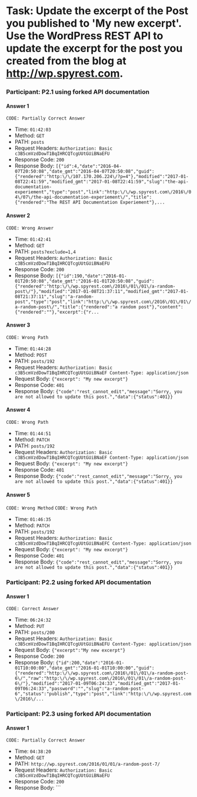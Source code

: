 # Task:  Update the excerpt of the Post you published to 'My new excerpt'. Use the WordPress REST API to update the excerpt for the post you created from the blog at http://wp.spyrest.com.

### Participant: P2.1 using forked API documentation

#### Answer 1







`CODE: Partially Correct Answer`




- Time: ```01:42:03```
- Method: ```GET```
- PATH: ```posts```
- Request Headers: ```Authorization: Basic c3B5cmVzdDowT1BqIHRCQTcgUUtGUiBNaEFU```
- Response Code: ```200```
- Response Body: ```[{"id":4,"date":"2016-04-07T20:50:08","date_gmt":"2016-04-07T20:50:08","guid":{"rendered":"http:\/\/107.170.206.224\/?p=4"},"modified":"2017-01-08T22:41:59","modified_gmt":"2017-01-08T22:41:59","slug":"the-api-documentation-experiement","type":"post","link":"http:\/\/wp.spyrest.com\/2016\/04\/07\/the-api-documentation-experiement\/","title":{"rendered":"The REST API Documentation Experiement"},...```

#### Answer 2









`CODE: Wrong Answer`


- Time: ```01:42:41```
- Method: ```GET```
- PATH: ```posts?exclude=1,4```
- Request Headers: ```Authorization: Basic c3B5cmVzdDowT1BqIHRCQTcgUUtGUiBNaEFU```
- Response Code: ```200```
- Response Body: ```[{"id":190,"date":"2016-01-01T20:50:08","date_gmt":"2016-01-01T20:50:08","guid":{"rendered":"http:\/\/wp.spyrest.com\/2016\/01\/01\/a-random-post\/"},"modified":"2017-01-08T21:37:11","modified_gmt":"2017-01-08T21:37:11","slug":"a-random-post","type":"post","link":"http:\/\/wp.spyrest.com\/2016\/01\/01\/a-random-post\/","title":{"rendered":"a random post"},"content":{"rendered":""},"excerpt":{"r...```

#### Answer 3






`CODE: Wrong Path`





- Time: ```01:44:28```
- Method: ```POST```
- PATH: ```posts/192```
- Request Headers: ```Authorization: Basic c3B5cmVzdDowT1BqIHRCQTcgUUtGUiBNaEF
Content-Type: application/json```
- Request Body: ```{"excerpt": "My new excerpt"}```
- Response Code: ```401```
- Response Body: ```{"code":"rest_cannot_edit","message":"Sorry, you are not allowed to update this post.","data":{"status":401}}```

#### Answer 4







`CODE: Wrong Path`




- Time: ```01:44:51```
- Method: ```PATCH```
- PATH: ```posts/192```
- Request Headers: ```Authorization: Basic c3B5cmVzdDowT1BqIHRCQTcgUUtGUiBNaEF
Content-Type: application/json```
- Request Body: ```{"excerpt": "My new excerpt"}```
- Response Code: ```401```
- Response Body: ```{"code":"rest_cannot_edit","message":"Sorry, you are not allowed to update this post.","data":{"status":401}}```

#### Answer 5








`CODE: Wrong Method`
`CODE: Wrong Path`



- Time: ```01:46:35```
- Method: ```PATCH```
- PATH: ```posts/192```
- Request Headers: ```Authorization: Basic c3B5cmVzdDowT1BqIHRCQTcgUUtGUiBNaEFC
Content-Type: application/json```
- Request Body: ```{"excerpt": "My new excerpt"}```
- Response Code: ```401```
- Response Body: ```{"code":"rest_cannot_edit","message":"Sorry, you are not allowed to update this post.","data":{"status":401}}```

### Participant: P2.2 using forked API documentation

#### Answer 1








`CODE: Correct Answer`




- Time: ```06:24:32```
- Method: ```PUT```
- PATH: ```posts/200```
- Request Headers: ```Authorization: Basic c3B5cmVzdDowT1BqIHRCQTcgUUtGUiBNaEFU
Content-Type: application/json```
- Request Body: ```{"excerpt":"My new excerpt"}```
- Response Code: ```200```
- Response Body: ```{"id":200,"date":"2016-01-01T10:00:00","date_gmt":"2016-01-01T10:00:00","guid":{"rendered":"http:\/\/wp.spyrest.com\/2016\/01\/01\/a-random-post-6\/","raw":"http:\/\/wp.spyrest.com\/2016\/01\/01\/a-random-post-6\/"},"modified":"2017-01-09T06:24:33","modified_gmt":"2017-01-09T06:24:33","password":"","slug":"a-random-post-6","status":"publish","type":"post","link":"http:\/\/wp.spyrest.com\/2016\/...```

### Participant: P2.3 using forked API documentation

#### Answer 1







`CODE: Partially Correct Answer`




- Time: ```04:38:20```
- Method: ```GET```
- PATH: ```http://wp.spyrest.com/2016/01/01/a-random-post-7/```
- Request Headers: ```Authorization: Basic c3B5cmVzdDowT1BqIHRCQTcgUUtGUiBNaEFU```
- Response Code: ```200```
- Response Body: ```<!DOCTYPE html>
<html lang="en-US" class="no-js">
<head>
	<meta charset="UTF-8">
	<meta name="viewport" content="width=device-width, initial-scale=1">
	<link rel="profile" href="http://gmpg.org/xfn/11">
		<link rel="pingback" href="http://wp.spyrest.com/xmlrpc.php">
		<script>(function(html){html.className = html.className.replace(/\bno-js\b/,'js')})(document.documentElement);</script>
<title>a...```

#### Answer 2







`CODE: Wrong path`




- Time: ```04:38:27```
- Method: ```GET```
- PATH: ```http://wp.spyrest.com/2016/01/01/a-random-post-7/```
- Response Code: ```200```
- Response Body: ```<!DOCTYPE html>
<html lang="en-US" class="no-js">
<head>
	<meta charset="UTF-8">
	<meta name="viewport" content="width=device-width, initial-scale=1">
	<link rel="profile" href="http://gmpg.org/xfn/11">
		<link rel="pingback" href="http://wp.spyrest.com/xmlrpc.php">
		<script>(function(html){html.className = html.className.replace(/\bno-js\b/,'js')})(document.documentElement);</script>
<title>a...```

#### Answer 3






`CODE: Correct Answer`





- Time: ```04:47:19```
- Method: ```PUT```
- PATH: ```http://wp.spyrest.com/wp-json/wp/v2/posts/203```
- Request Headers: ```Authorization: Basic c3B5cmVzdDowT1BqIHRCQTcgUUtGUiBNaEFU
Content-Type: application/json```
- Request Body: ```{
  "excerpt":  "My new excerpt"
}```
- Response Code: ```200```
- Response Body: ```{"id":203,"date":"2016-01-01T12:00:00","date_gmt":"2016-01-01T12:00:00","guid":{"rendered":"http:\/\/wp.spyrest.com\/2016\/01\/01\/a-random-post-8\/","raw":"http:\/\/wp.spyrest.com\/2016\/01\/01\/a-random-post-8\/"},"modified":"2017-01-11T04:47:20","modified_gmt":"2017-01-11T04:47:20","password":"","slug":"a-random-post-8","status":"publish","type":"post","link":"http:\/\/wp.spyrest.com\/2016\/...```

### Participant: P2.4 using forked API documentation

### Participant: P2.5 using forked API documentation

#### Answer 1








`CODE: Partially Correct Answer`



- Time: ```07:45:42```
- Method: ```GET```
- PATH: ```posts```
- Request Headers: ```Authorization: Basic c3B5cmVzdDowT1BqIHRCQTcgUUtGUiBNaEFU```
- Response Code: ```200```
- Response Body: ```[{"id":4,"date":"2016-04-07T20:50:08","date_gmt":"2016-04-07T20:50:08","guid":{"rendered":"http:\/\/107.170.206.224\/?p=4"},"modified":"2017-01-08T22:41:59","modified_gmt":"2017-01-08T22:41:59","slug":"the-api-documentation-experiement","type":"post","link":"http:\/\/wp.spyrest.com\/2016\/04\/07\/the-api-documentation-experiement\/","title":{"rendered":"The REST API Documentation Experiement"},...```

#### Answer 2







`CODE: Correct Answer`




- Time: ```07:51:09```
- Method: ```POST```
- PATH: ```posts/205```
- Request Headers: ```Authorization: Basic c3B5cmVzdDowT1BqIHRCQTcgUUtGUiBNaEFU
Content-Type: application/json```
- Request Body: ```"excerpt":"My new excerpt"```
- Response Code: ```200```
- Response Body: ```{"id":205,"date":"2016-01-01T12:00:00","date_gmt":"2016-01-01T12:00:00","guid":{"rendered":"http:\/\/wp.spyrest.com\/2016\/01\/01\/a-random-post\/","raw":"http:\/\/wp.spyrest.com\/2016\/01\/01\/a-random-post\/"},"modified":"2017-02-10T07:51:09","modified_gmt":"2017-02-10T07:51:09","password":"","slug":"a-random-post","status":"publish","type":"post","link":"http:\/\/wp.spyrest.com\/2016\/01\/01...```

### Participant: P2.6 using forked API documentation

#### Answer 1







`CODE: Partially Correct Answer`




- Time: ```21:49:02```
- Method: ```GET```
- PATH: ```posts```
- Request Headers: ```Authorization: Basic c3B5cmVzdDowT1BqIHRCQTcgUUtGUiBNaEFU```
- Response Code: ```200```
- Response Body: ```[{"id":4,"date":"2016-04-07T20:50:08","date_gmt":"2016-04-07T20:50:08","guid":{"rendered":"http:\/\/107.170.206.224\/?p=4"},"modified":"2017-01-08T22:41:59","modified_gmt":"2017-01-08T22:41:59","slug":"the-api-documentation-experiement","type":"post","link":"http:\/\/wp.spyrest.com\/2016\/04\/07\/the-api-documentation-experiement\/","title":{"rendered":"The REST API Documentation Experiement"},...```

#### Answer 2








`CODE: Wrong Path`


- Time: ```21:49:27```
- Method: ```GET```
- PATH: ```posts?id=207```
- Request Headers: ```Authorization: Basic c3B5cmVzdDowT1BqIHRCQTcgUUtGUiBNaEFU```
- Response Code: ```200```
- Response Body: ```[{"id":4,"date":"2016-04-07T20:50:08","date_gmt":"2016-04-07T20:50:08","guid":{"rendered":"http:\/\/107.170.206.224\/?p=4"},"modified":"2017-01-08T22:41:59","modified_gmt":"2017-01-08T22:41:59","slug":"the-api-documentation-experiement","type":"post","link":"http:\/\/wp.spyrest.com\/2016\/04\/07\/the-api-documentation-experiement\/","title":{"rendered":"The REST API Documentation Experiement"},...```

#### Answer 3








`CODE: Wrong Path`



- Time: ```21:49:34```
- Method: ```GET```
- PATH: ```posts?id=207```
- Request Headers: ```Authorization: Basic c3B5cmVzdDowT1BqIHRCQTcgUUtGUiBNaEFU```
- Response Code: ```200```
- Response Body: ```[{"id":4,"date":"2016-04-07T20:50:08","date_gmt":"2016-04-07T20:50:08","guid":{"rendered":"http:\/\/107.170.206.224\/?p=4"},"modified":"2017-01-08T22:41:59","modified_gmt":"2017-01-08T22:41:59","slug":"the-api-documentation-experiement","type":"post","link":"http:\/\/wp.spyrest.com\/2016\/04\/07\/the-api-documentation-experiement\/","title":{"rendered":"The REST API Documentation Experiement"},...```

#### Answer 4








`CODE: Partially Correct Answer`



- Time: ```21:50:08```
- Method: ```GET```
- PATH: ```posts?include=207```
- Request Headers: ```Authorization: Basic c3B5cmVzdDowT1BqIHRCQTcgUUtGUiBNaEFU```
- Response Code: ```200```
- Response Body: ```[]```

#### Answer 5








`Code: Partially Correct Answer`



- Time: ```21:50:43```
- Method: ```GET```
- PATH: ```posts/207```
- Request Headers: ```Authorization: Basic c3B5cmVzdDowT1BqIHRCQTcgUUtGUiBNaEFU```
- Response Code: ```200```
- Response Body: ```{"id":207,"date":"2016-01-01T12:00:00","date_gmt":"2016-01-01T12:00:00","guid":{"rendered":"http:\/\/wp.spyrest.com\/?p=207"},"modified":"2016-01-01T12:00:00","modified_gmt":"2016-01-01T12:00:00","slug":"","type":"post","link":"http:\/\/wp.spyrest.com\/?p=207","title":{"rendered":"a random post"},"content":{"rendered":"<p>lorem ipsum<\/p>\n"},"excerpt":{"rendered":"<p>lorem ipsum<\/p>\n"},"auth...```

#### Answer 6






`Code: Correct Answer`





- Time: ```21:52:10```
- Method: ```POST```
- PATH: ```posts/207```
- Request Headers: ```Authorization: Basic c3B5cmVzdDowT1BqIHRCQTcgUUtGUiBNaEFU
Content-Type: application/json```
- Request Body: ```{"excerpt":"My new excerpt"}```
- Response Code: ```200```
- Response Body: ```{"id":207,"date":"2016-01-01T12:00:00","date_gmt":"2016-01-01T12:00:00","guid":{"rendered":"http:\/\/wp.spyrest.com\/?p=207","raw":"http:\/\/wp.spyrest.com\/?p=207"},"modified":"2017-02-12T21:52:10","modified_gmt":"2017-02-12T21:52:10","password":"","slug":"","status":"draft","type":"post","link":"http:\/\/wp.spyrest.com\/?p=207","title":{"raw":"a random post","rendered":"a random post"},"conte...```

### Participant: P2.7 using forked API documentation

#### Answer 1







`Code: Partially Correct Answer`




- Time: ```16:22:55```
- Method: ```GET```
- PATH: ```posts```
- Request Headers: ```Authorization: Basic c3B5cmVzdDowT1BqIHRCQTcgUUtGUiBNaEFU```
- Response Code: ```200```
- Response Body: ```[{"id":4,"date":"2016-04-07T20:50:08","date_gmt":"2016-04-07T20:50:08","guid":{"rendered":"http:\/\/107.170.206.224\/?p=4"},"modified":"2017-01-08T22:41:59","modified_gmt":"2017-01-08T22:41:59","slug":"the-api-documentation-experiement","type":"post","link":"http:\/\/wp.spyrest.com\/2016\/04\/07\/the-api-documentation-experiement\/","title":{"rendered":"The REST API Documentation Experiement"},...```

#### Answer 2









`Code: Partially Correct Answer`


- Time: ```16:24:39```
- Method: ```POST```
- PATH: ```posts/236```
- Request Headers: ```Authorization: Basic c3B5cmVzdDowT1BqIHRCQTcgUUtGUiBNaEFU
Content-Type: application/json```
- Request Body: ```{"excerpt":"My new excerpt"}```
- Response Code: ```200```
- Response Body: ```{"id":236,"date":"2016-01-01T00:00:00","date_gmt":"2016-01-01T00:00:00","guid":{"rendered":"http:\/\/wp.spyrest.com\/2016\/01\/01\/a-random-post\/","raw":"http:\/\/wp.spyrest.com\/2016\/01\/01\/a-random-post\/"},"modified":"2017-02-15T16:24:39","modified_gmt":"2017-02-15T16:24:39","password":"","slug":"a-random-post","status":"publish","type":"post","link":"http:\/\/wp.spyrest.com\/2016\/01\/01...```

#### Answer 3







`Code: Partially Correct Answer`




- Time: ```16:25:04```
- Method: ```GET```
- PATH: ```posts/236```
- Request Headers: ```Authorization: Basic c3B5cmVzdDowT1BqIHRCQTcgUUtGUiBNaEFU```
- Response Code: ```200```
- Response Body: ```{"id":236,"date":"2016-01-01T00:00:00","date_gmt":"2016-01-01T00:00:00","guid":{"rendered":"http:\/\/wp.spyrest.com\/2016\/01\/01\/a-random-post\/"},"modified":"2017-02-15T16:24:39","modified_gmt":"2017-02-15T16:24:39","slug":"a-random-post","type":"post","link":"http:\/\/wp.spyrest.com\/2016\/01\/01\/a-random-post\/","title":{"rendered":"a random post"},"content":{"rendered":"<p>lorem ipsum<\/...```

### Participant: P2.8 using forked API documentation

#### Answer 1







`CODE: Wrong path`




- Time: ```16:16:54```
- Method: ```POST```
- PATH: ```posts```
- Request Headers: ```Authorization: Basic c3B5cmVzdDowT1BqIHRCQTcgUUtGUiBNaEFU
Content-Length: 1636
Content-Type: application/json; charset=UTF-8```
- Request Body: ```{"excerpt": "My new excerpt"}```
- Response Code: ```201```
- Response Body: ```{"id":238,"date":"2017-02-15T16:16:54","date_gmt":null,"guid":{"rendered":"http:\/\/wp.spyrest.com\/?p=238","raw":"http:\/\/wp.spyrest.com\/?p=238"},"modified":"2017-02-15T16:16:54","modified_gmt":null,"password":"","slug":"","status":"draft","type":"post","link":"http:\/\/wp.spyrest.com\/?p=238","title":{"raw":"","rendered":""},"content":{"raw":"","rendered":"","protected":false},"excerpt":{"r...```

### Participant: P2.9 using forked API documentation

#### Answer 1





`CODE: Correct Answer`






- Time: ```11:53:37```
- Method: ```PUT```
- PATH: ```posts/241```
- Request Headers: ```Authorization: Basic c3B5cmVzdDowT1BqIHRCQTcgUUtGUiBNaEFU
Content-Type: application/json```
- Request Body: ```{"exceprt":"My new excerpt"}```
- Response Code: ```200```
- Response Body: ```{"id":241,"date":"2016-01-01T12:00:00","date_gmt":"2016-01-01T12:00:00","guid":{"rendered":"http:\/\/wp.spyrest.com\/2016\/01\/01\/a-random-post-4\/","raw":"http:\/\/wp.spyrest.com\/2016\/01\/01\/a-random-post-4\/"},"modified":"2017-02-16T11:53:37","modified_gmt":"2017-02-16T11:53:37","password":"","slug":"a-random-post-4","status":"publish","type":"post","link":"http:\/\/wp.spyrest.com\/2016\/...```

### Participant: P2.10 using forked API documentation

#### Answer 1







`CODE: Partially Correct Answer`




- Time: ```05:43:30```
- Method: ```GET```
- PATH: ```posts```
- Request Headers: ```Authorization: Basic c3B5cmVzdDowT1BqIHRCQTcgUUtGUiBNaEFU```
- Response Code: ```200```
- Response Body: ```[{"id":4,"date":"2016-04-07T20:50:08","date_gmt":"2016-04-07T20:50:08","guid":{"rendered":"http:\/\/107.170.206.224\/?p=4"},"modified":"2017-01-08T22:41:59","modified_gmt":"2017-01-08T22:41:59","slug":"the-api-documentation-experiement","type":"post","link":"http:\/\/wp.spyrest.com\/2016\/04\/07\/the-api-documentation-experiement\/","title":{"rendered":"The REST API Documentation Experiement"},...```
